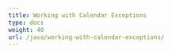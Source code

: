 ```yaml
---
title: Working with Calendar Exceptions
type: docs
weight: 40
url: /java/working-with-calendar-exceptions/
---
```

